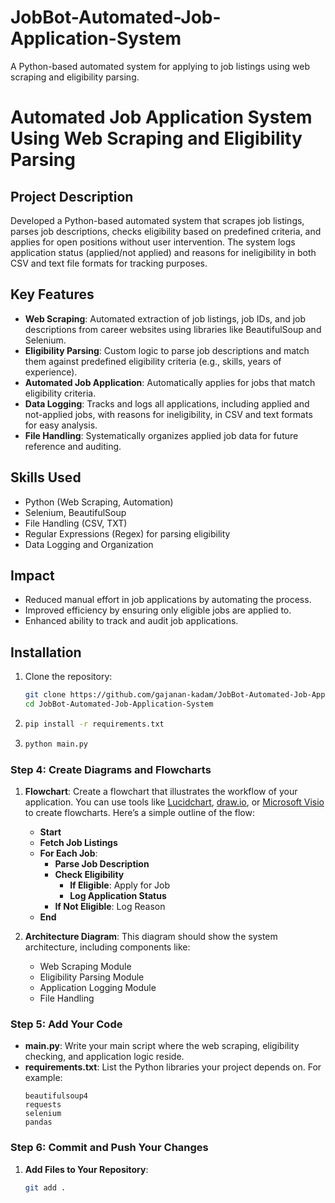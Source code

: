 # JobBot-Automated-Job-Application-System
A Python-based automated system for applying to job listings using web scraping and eligibility parsing.
# Automated Job Application System Using Web Scraping and Eligibility Parsing

## Project Description
Developed a Python-based automated system that scrapes job listings, parses job descriptions, checks eligibility based on predefined criteria, and applies for open positions without user intervention. The system logs application status (applied/not applied) and reasons for ineligibility in both CSV and text file formats for tracking purposes.

## Key Features
- **Web Scraping**: Automated extraction of job listings, job IDs, and job descriptions from career websites using libraries like BeautifulSoup and Selenium.
- **Eligibility Parsing**: Custom logic to parse job descriptions and match them against predefined eligibility criteria (e.g., skills, years of experience).
- **Automated Job Application**: Automatically applies for jobs that match eligibility criteria.
- **Data Logging**: Tracks and logs all applications, including applied and not-applied jobs, with reasons for ineligibility, in CSV and text formats for easy analysis.
- **File Handling**: Systematically organizes applied job data for future reference and auditing.

## Skills Used
- Python (Web Scraping, Automation)
- Selenium, BeautifulSoup
- File Handling (CSV, TXT)
- Regular Expressions (Regex) for parsing eligibility
- Data Logging and Organization

## Impact
- Reduced manual effort in job applications by automating the process.
- Improved efficiency by ensuring only eligible jobs are applied to.
- Enhanced ability to track and audit job applications.

## Installation
1. Clone the repository:
   ```bash
   git clone https://github.com/gajanan-kadam/JobBot-Automated-Job-Application-System.git
   cd JobBot-Automated-Job-Application-System
2. ```bash
   pip install -r requirements.txt
3. ```bash
   python main.py

### Step 4: Create Diagrams and Flowcharts

1. **Flowchart**: Create a flowchart that illustrates the workflow of your application. You can use tools like [Lucidchart](https://www.lucidchart.com/), [draw.io](https://app.diagrams.net/), or [Microsoft Visio](https://www.microsoft.com/en-us/microsoft-365/visio/flowchart-software) to create flowcharts. Here’s a simple outline of the flow:

   - **Start**
   - **Fetch Job Listings**
   - **For Each Job**:
     - **Parse Job Description**
     - **Check Eligibility**
       - **If Eligible**: Apply for Job
       - **Log Application Status**
     - **If Not Eligible**: Log Reason
   - **End**

2. **Architecture Diagram**: This diagram should show the system architecture, including components like:
   - Web Scraping Module
   - Eligibility Parsing Module
   - Application Logging Module
   - File Handling

### Step 5: Add Your Code

- **main.py**: Write your main script where the web scraping, eligibility checking, and application logic reside.
- **requirements.txt**: List the Python libraries your project depends on. For example:
    ```
    beautifulsoup4
    requests
    selenium
    pandas
    ```

### Step 6: Commit and Push Your Changes

1. **Add Files to Your Repository**:
   ```bash
   git add .


